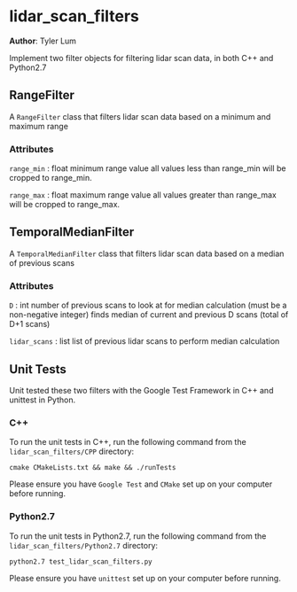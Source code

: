 # lidar_scan_filters

__Author__: Tyler Lum

Implement two filter objects for filtering lidar scan data, in both C++ and Python2.7

## RangeFilter

A `RangeFilter` class that filters lidar scan data based on a minimum and maximum range

### Attributes
`range_min` : float
    minimum range value
    all values less than range_min will be cropped to range_min.

`range_max` : float
    maximum range value
    all values greater than range_max will be cropped to range_max.
    
## TemporalMedianFilter

A `TemporalMedianFilter` class that filters lidar scan data based on a median of previous scans

### Attributes
`D` : int
    number of previous scans to look at for median calculation (must be a non-negative integer) 
    finds median of current and previous D scans (total of D+1 scans)
    
`lidar_scans` : list
    list of previous lidar scans to perform median calculation

## Unit Tests

Unit tested these two filters with the Google Test Framework in C++ and unittest in Python. 

### C++

To run the unit tests in C++, run the following command from the `lidar_scan_filters/CPP` directory:

```
cmake CMakeLists.txt && make && ./runTests
``` 

Please ensure you have `Google Test` and `CMake` set up on your computer before running.

### Python2.7

To run the unit tests in Python2.7, run the following command from the `lidar_scan_filters/Python2.7` directory:

```
python2.7 test_lidar_scan_filters.py
``` 

Please ensure you have `unittest` set up on your computer before running.


